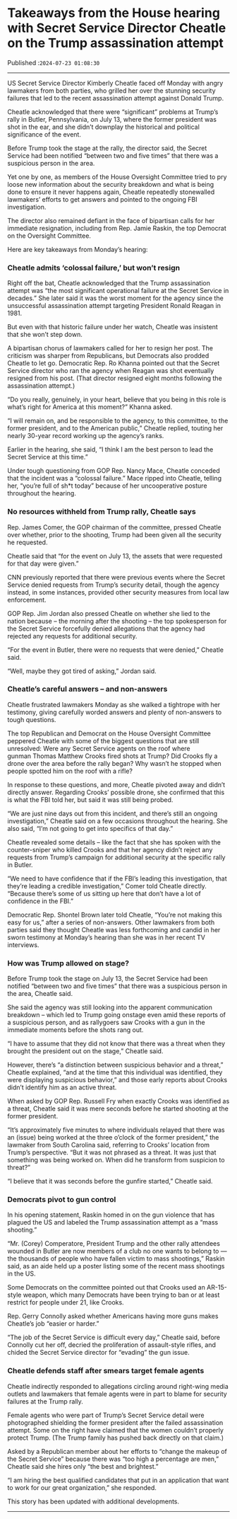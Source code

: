 # Takeaways from the House hearing with Secret Service Director Cheatle on the Trump assassination attempt

Published :`2024-07-23 01:08:30`

---

US Secret Service Director Kimberly Cheatle faced off Monday with angry lawmakers from both parties, who grilled her over the stunning security failures that led to the recent assassination attempt against Donald Trump.

Cheatle acknowledged that there were “significant” problems at Trump’s rally in Butler, Pennsylvania, on July 13, where the former president was shot in the ear, and she didn’t downplay the historical and political significance of the event.

Before Trump took the stage at the rally, the director said, the Secret Service had been notified “between two and five times” that there was a suspicious person in the area.

Yet one by one, as members of the House Oversight Committee tried to pry loose new information about the security breakdown and what is being done to ensure it never happens again, Cheatle repeatedly stonewalled lawmakers’ efforts to get answers and pointed to the ongoing FBI investigation.

The director also remained defiant in the face of bipartisan calls for her immediate resignation, including from Rep. Jamie Raskin, the top Democrat on the Oversight Committee.

Here are key takeaways from Monday’s hearing:

### Cheatle admits ‘colossal failure,’ but won’t resign

Right off the bat, Cheatle acknowledged that the Trump assassination attempt was “the most significant operational failure at the Secret Service in decades.” She later said it was the worst moment for the agency since the unsuccessful assassination attempt targeting President Ronald Reagan in 1981.

But even with that historic failure under her watch, Cheatle was insistent that she won’t step down.

A bipartisan chorus of lawmakers called for her to resign her post. The criticism was sharper from Republicans, but Democrats also prodded Cheatle to let go. Democratic Rep. Ro Khanna pointed out that the Secret Service director who ran the agency when Reagan was shot eventually resigned from his post. (That director resigned eight months following the assassination attempt.)

“Do you really, genuinely, in your heart, believe that you being in this role is what’s right for America at this moment?” Khanna asked.

“I will remain on, and be responsible to the agency, to this committee, to the former president, and to the American public,” Cheatle replied, touting her nearly 30-year record working up the agency’s ranks.

Earlier in the hearing, she said, “I think I am the best person to lead the Secret Service at this time.”

Under tough questioning from GOP Rep. Nancy Mace, Cheatle conceded that the incident was a “colossal failure.” Mace ripped into Cheatle, telling her, “you’re full of sh*t today” because of her uncooperative posture throughout the hearing.

### No resources withheld from Trump rally, Cheatle says

Rep. James Comer, the GOP chairman of the committee, pressed Cheatle over whether, prior to the shooting, Trump had been given all the security he requested.

Cheatle said that “for the event on July 13, the assets that were requested for that day were given.”

CNN previously reported that there were previous events where the Secret Service denied requests from Trump’s security detail, though the agency instead, in some instances, provided other security measures from local law enforcement.

GOP Rep. Jim Jordan also pressed Cheatle on whether she lied to the nation because – the morning after the shooting – the top spokesperson for the Secret Service forcefully denied allegations that the agency had rejected any requests for additional security.

“For the event in Butler, there were no requests that were denied,” Cheatle said.

“Well, maybe they got tired of asking,” Jordan said.

### Cheatle’s careful answers – and non-answers

Cheatle frustrated lawmakers Monday as she walked a tightrope with her testimony, giving carefully worded answers and plenty of non-answers to tough questions.

The top Republican and Democrat on the House Oversight Committee peppered Cheatle with some of the biggest questions that are still unresolved: Were any Secret Service agents on the roof where gunman Thomas Matthew Crooks fired shots at Trump? Did Crooks fly a drone over the area before the rally began? Why wasn’t he stopped when people spotted him on the roof with a rifle?

In response to these questions, and more, Cheatle pivoted away and didn’t directly answer. Regarding Crooks’ possible drone, she confirmed that this is what the FBI told her, but said it was still being probed.

“We are just nine days out from this incident, and there’s still an ongoing investigation,” Cheatle said on a few occasions throughout the hearing. She also said, “I’m not going to get into specifics of that day.”

Cheatle revealed some details – like the fact that she has spoken with the counter-sniper who killed Crooks and that her agency didn’t reject any requests from Trump’s campaign for additional security at the specific rally in Butler.

“We need to have confidence that if the FBI’s leading this investigation, that they’re leading a credible investigation,” Comer told Cheatle directly. “Because there’s some of us sitting up here that don’t have a lot of confidence in the FBI.”

Democratic Rep. Shontel Brown later told Cheatle, “You’re not making this easy for us,” after a series of non-answers. Other lawmakers from both parties said they thought Cheatle was less forthcoming and candid in her sworn testimony at Monday’s hearing than she was in her recent TV interviews.

### How was Trump allowed on stage?

Before Trump took the stage on July 13, the Secret Service had been notified “between two and five times” that there was a suspicious person in the area, Cheatle said.

She said the agency was still looking into the apparent communication breakdown – which led to Trump going onstage even amid these reports of a suspicious person, and as rallygoers saw Crooks with a gun in the immediate moments before the shots rang out.

“I have to assume that they did not know that there was a threat when they brought the president out on the stage,” Cheatle said.

However, there’s “a distinction between suspicious behavior and a threat,” Cheatle explained, “and at the time that this individual was identified, they were displaying suspicious behavior,” and those early reports about Crooks didn’t identify him as an active threat.

When asked by GOP Rep. Russell Fry when exactly Crooks was identified as a threat, Cheatle said it was mere seconds before he started shooting at the former president.

“It’s approximately five minutes to where individuals relayed that there was an (issue) being worked at the three o’clock of the former president,” the lawmaker from South Carolina said, referring to Crooks’ location from Trump’s perspective. “But it was not phrased as a threat. It was just that something was being worked on. When did he transform from suspicion to threat?”

“I believe that it was seconds before the gunfire started,” Cheatle said.

### Democrats pivot to gun control

In his opening statement, Raskin homed in on the gun violence that has plagued the US and labeled the Trump assassination attempt as a “mass shooting.”

“Mr. (Corey) Comperatore, President Trump and the other rally attendees wounded in Butler are now members of a club no one wants to belong to — the thousands of people who have fallen victim to mass shootings,” Raskin said, as an aide held up a poster listing some of the recent mass shootings in the US.

Some Democrats on the committee pointed out that Crooks used an AR-15-style weapon, which many Democrats have been trying to ban or at least restrict for people under 21, like Crooks.

Rep. Gerry Connolly asked whether Americans having more guns makes Cheatle’s job “easier or harder.”

“The job of the Secret Service is difficult every day,” Cheatle said, before Connolly cut her off, decried the proliferation of assault-style rifles, and chided the Secret Service director for “evading” the gun issue.

### Cheatle defends staff after smears target female agents

Cheatle indirectly responded to allegations circling around right-wing media outlets and lawmakers that female agents were in part to blame for security failures at the Trump rally.

Female agents who were part of Trump’s Secret Service detail were photographed shielding the former president after the failed assassination attempt. Some on the right have claimed that the women couldn’t properly protect Trump. (The Trump family has pushed back directly on that claim.)

Asked by a Republican member about her efforts to “change the makeup of the Secret Service” because there was “too high a percentage are men,” Cheatle said she hires only “the best and brightest.”

“I am hiring the best qualified candidates that put in an application that want to work for our great organization,” she responded.

This story has been updated with additional developments.

---

